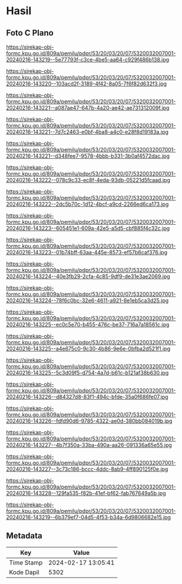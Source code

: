 # Hasil

## Foto C Plano

https://sirekap-obj-formc.kpu.go.id/809a/pemilu/pdpr/53/20/03/20/07/5320032007001-20240216-143219--5e77793f-c3ce-4be5-aa64-c929f486b138.jpg

https://sirekap-obj-formc.kpu.go.id/809a/pemilu/pdpr/53/20/03/20/07/5320032007001-20240216-143220--103acd2f-3189-4f42-8a05-7f6f82d632f3.jpg

https://sirekap-obj-formc.kpu.go.id/809a/pemilu/pdpr/53/20/03/20/07/5320032007001-20240216-143221--a087ae47-647b-4a20-ae42-ae731312009f.jpg

https://sirekap-obj-formc.kpu.go.id/809a/pemilu/pdpr/53/20/03/20/07/5320032007001-20240216-143221--7d7c2463-e0bf-4ba8-a4c0-e28f8d19183a.jpg

https://sirekap-obj-formc.kpu.go.id/809a/pemilu/pdpr/53/20/03/20/07/5320032007001-20240216-143221--d348fee7-9578-4bbb-b331-3b0af4572dac.jpg

https://sirekap-obj-formc.kpu.go.id/809a/pemilu/pdpr/53/20/03/20/07/5320032007001-20240216-143222--078c9c33-ec8f-4eda-93db-05221d5fcaad.jpg

https://sirekap-obj-formc.kpu.go.id/809a/pemilu/pdpr/53/20/03/20/07/5320032007001-20240216-143222--2dc5b70c-1d12-4bcf-a9cd-2266ed6ca173.jpg

https://sirekap-obj-formc.kpu.go.id/809a/pemilu/pdpr/53/20/03/20/07/5320032007001-20240216-143223--605451e1-609a-42e5-a5d5-cbf885f4c32c.jpg

https://sirekap-obj-formc.kpu.go.id/809a/pemilu/pdpr/53/20/03/20/07/5320032007001-20240216-143223--01b74bff-63aa-445e-8573-ef57b6caf376.jpg

https://sirekap-obj-formc.kpu.go.id/809a/pemilu/pdpr/53/20/03/20/07/5320032007001-20240216-143224--40e3fb29-2cfa-4c85-9df9-de31e3ae2069.jpg

https://sirekap-obj-formc.kpu.go.id/809a/pemilu/pdpr/53/20/03/20/07/5320032007001-20240216-143224--78f6c0bc-32e6-4611-a921-8e1eb5ca3d25.jpg

https://sirekap-obj-formc.kpu.go.id/809a/pemilu/pdpr/53/20/03/20/07/5320032007001-20240216-143225--ec0c5e70-b455-476c-be37-716a7a18561c.jpg

https://sirekap-obj-formc.kpu.go.id/809a/pemilu/pdpr/53/20/03/20/07/5320032007001-20240216-143225--a4e675c0-9c30-4b86-9e6e-0bfba2d521f1.jpg

https://sirekap-obj-formc.kpu.go.id/809a/pemilu/pdpr/53/20/03/20/07/5320032007001-20240216-143225--5c3d09f5-d754-4a7d-b61c-b121af38b630.jpg

https://sirekap-obj-formc.kpu.go.id/809a/pemilu/pdpr/53/20/03/20/07/5320032007001-20240216-143226--d84327d8-83f1-494c-bfde-35a0f686fe07.jpg

https://sirekap-obj-formc.kpu.go.id/809a/pemilu/pdpr/53/20/03/20/07/5320032007001-20240216-143226--fdfd90d6-9785-4322-ae0d-380bb084019b.jpg

https://sirekap-obj-formc.kpu.go.id/809a/pemilu/pdpr/53/20/03/20/07/5320032007001-20240216-143227--4b7f350a-33ba-490a-aa26-091336a65e55.jpg

https://sirekap-obj-formc.kpu.go.id/809a/pemilu/pdpr/53/20/03/20/07/5320032007001-20240216-143227--3c73c186-bccc-4ddc-8ab9-4ff890125f0e.jpg

https://sirekap-obj-formc.kpu.go.id/809a/pemilu/pdpr/53/20/03/20/07/5320032007001-20240216-143228--129fa535-f82b-41ef-bf62-fab767649a5b.jpg

https://sirekap-obj-formc.kpu.go.id/809a/pemilu/pdpr/53/20/03/20/07/5320032007001-20240216-143219--6b379ef7-04d5-4f53-b34a-6d9806682e15.jpg


## Metadata

| Key        | Value               |
| ---------- | ------------------- |
| Time Stamp | 2024-02-17 13:05:41 |
| Kode Dapil | 5302                |



